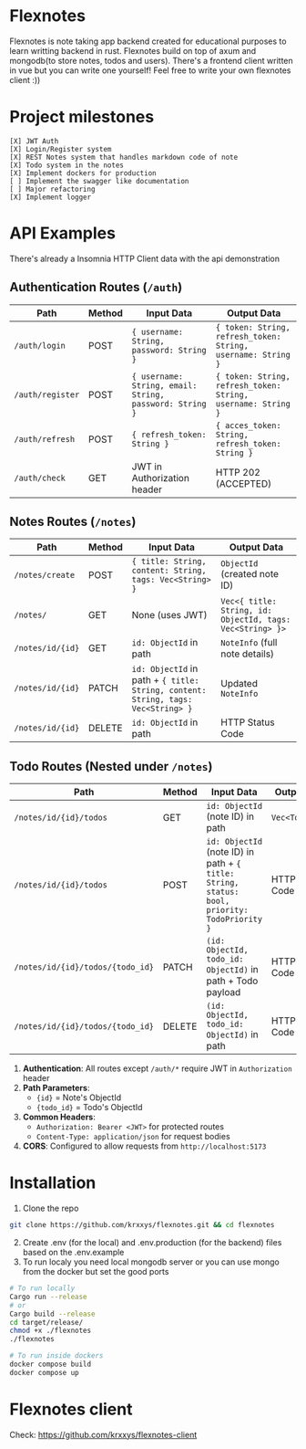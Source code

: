 # Flexnotes 
Flexnotes is note taking app backend created for educational purposes to learn writting backend in rust. Flexnotes build on top of axum and mongodb(to store notes, todos and users). There's a frontend client written in vue but you can write one yourself! Feel free to write your own flexnotes client :))

# Project milestones
```
[X] JWT Auth 
[X] Login/Register system
[X] REST Notes system that handles markdown code of note 
[X] Todo system in the notes
[X] Implement dockers for production
[ ] Implement the swagger like documentation
[ ] Major refactoring 
[X] Implement logger 
```
# API Examples 
There's already a Insomnia HTTP Client data with the api demonstration 
## Authentication Routes (`/auth`)

| Path             | Method | Input Data                                              | Output Data                                                  |
| ---------------- | ------ | ------------------------------------------------------- | ------------------------------------------------------------ |
| `/auth/login`    | POST   | `{ username: String, password: String }`                | `{ token: String, refresh_token: String, username: String }` |
| `/auth/register` | POST   | `{ username: String, email: String, password: String }` | `{ token: String, refresh_token: String, username: String }` |
| `/auth/refresh`  | POST   | `{ refresh_token: String }`                             | `{ acces_token: String, refresh_token: String }`             |
| `/auth/check`    | GET    | JWT in Authorization header                             | HTTP 202 (ACCEPTED)                                          |

## Notes Routes (`/notes`)

| Path             | Method | Input Data                                                                       | Output Data                                               |
| ---------------- | ------ | -------------------------------------------------------------------------------- | --------------------------------------------------------- |
| `/notes/create`  | POST   | `{ title: String, content: String, tags: Vec<String> }`                          | `ObjectId` (created note ID)                              |
| `/notes/`        | GET    | None (uses JWT)                                                                  | `Vec<{ title: String, id: ObjectId, tags: Vec<String> }>` |
| `/notes/id/{id}` | GET    | `id: ObjectId` in path                                                           | `NoteInfo` (full note details)                            |
| `/notes/id/{id}` | PATCH  | `id: ObjectId` in path + `{ title: String, content: String, tags: Vec<String> }` | Updated `NoteInfo`                                        |
| `/notes/id/{id}` | DELETE | `id: ObjectId` in path                                                           | HTTP Status Code                                          |

## Todo Routes (Nested under `/notes`)

| Path                             | Method | Input Data                                                                                   | Output Data      |
| -------------------------------- | ------ | -------------------------------------------------------------------------------------------- | ---------------- |
| `/notes/id/{id}/todos`           | GET    | `id: ObjectId` (note ID) in path                                                             | `Vec<TodoInfo>`  |
| `/notes/id/{id}/todos`           | POST   | `id: ObjectId` (note ID) in path + `{ title: String, status: bool, priority: TodoPriority }` | HTTP Status Code |
| `/notes/id/{id}/todos/{todo_id}` | PATCH  | `(id: ObjectId, todo_id: ObjectId)` in path + Todo payload                                   | HTTP Status Code |
| `/notes/id/{id}/todos/{todo_id}` | DELETE | `(id: ObjectId, todo_id: ObjectId)` in path                                                  | HTTP Status Code |


1. **Authentication**: All routes except `/auth/*` require JWT in `Authorization` header
2. **Path Parameters**:
   - `{id}` = Note's ObjectId
   - `{todo_id}` = Todo's ObjectId
3. **Common Headers**:
   - `Authorization: Bearer <JWT>` for protected routes
   - `Content-Type: application/json` for request bodies
4. **CORS**: Configured to allow requests from `http://localhost:5173`



# Installation
1. Clone the repo 
```bash
git clone https://github.com/krxxys/flexnotes.git && cd flexnotes
```
2. Create .env (for the local) and .env.production (for the backend) files based on the .env.example
3. To run localy you need local mongodb server or you can use mongo from the docker but set the good ports
```bash 
# To run locally 
Cargo run --release
# or 
Cargo build --release 
cd target/release/
chmod +x ./flexnotes 
./flexnotes
```
```bash 
# To run inside dockers 
docker compose build 
docker compose up 
```
# Flexnotes client
Check: https://github.com/krxxys/flexnotes-client

